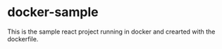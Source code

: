 # docker-sample

This is the sample react project running in docker and crearted with the dockerfile.
